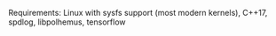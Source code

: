 Requirements: Linux with sysfs support (most modern kernels), C++17, spdlog, libpolhemus, tensorflow
